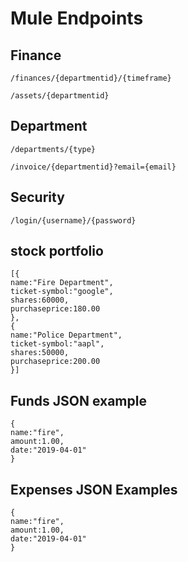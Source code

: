 # Mule Endpoints

## Finance
```
/finances/{departmentid}/{timeframe}

/assets/{departmentid}
```

## Department
```
/departments/{type}

/invoice/{departmentid}?email={email}
```

## Security
```
/login/{username}/{password}
```

## stock portfolio
```
[{
name:"Fire Department",
ticket-symbol:"google",
shares:60000,
purchaseprice:180.00
}, 
{
name:"Police Department",
ticket-symbol:"aapl",
shares:50000,
purchaseprice:200.00
}]
```

## Funds JSON example
```
{
name:"fire",
amount:1.00,
date:"2019-04-01"
}
```

## Expenses JSON Examples
```
{
name:"fire",
amount:1.00,
date:"2019-04-01"
}
```
